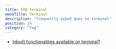```yaml
---
title: FAQ terminal
menuTitle: Terminal
description: "frequently asked ques on terminal"
position: 24
category: "faq"
---
```


* [Inbuilt functionalities available on terminal?](/faq/terminal/typechain-guide)